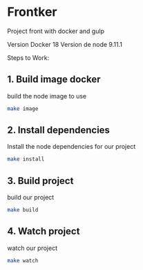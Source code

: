 # Frontker

Project front with docker and gulp

Version Docker 18
Version de node 9.11.1

Steps to Work:

## 1. Build image docker
build the node image to use
```sh
make image
```

## 2. Install dependencies
Install the node dependencies for our project 
```sh
make install
```

## 3. Build project
build our project
```sh
make build
```

## 4. Watch project
watch our project
```sh
make watch
```

